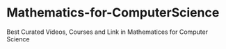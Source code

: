 # Mathematics-for-ComputerScience
Best Curated Videos, Courses and Link in Mathematices for Computer Science
